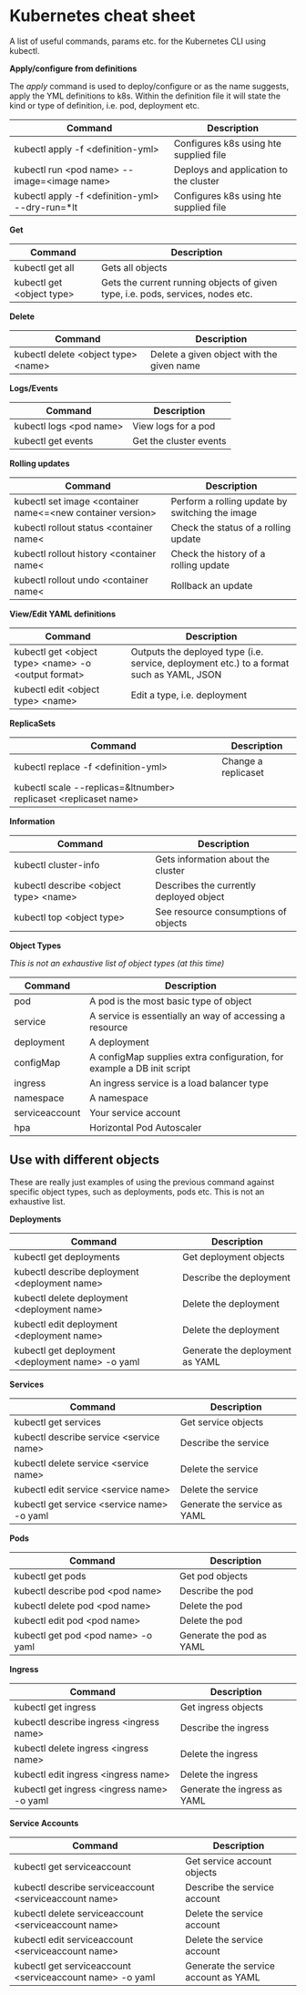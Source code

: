 # Kubernetes cheat sheet

A list of useful commands, params etc. for the Kubernetes CLI using kubectl.

**Apply/configure from definitions**

The *apply* command is used to deploy/configure or as the name suggests, apply the YML definitions
to k8s. Within the definition file it will state the kind or type of definition, i.e. pod, deployment etc.

| Command | Description |
|---------|-------------|
| kubectl apply -f &lt;definition-yml&gt; | Configures k8s using hte supplied file |
| kubectl run &lt;pod name&gt; --image=&lt;image name&gt; | Deploys and application to the cluster |
| kubectl apply -f &lt;definition-yml&gt; --dry-run=*lt | Configures k8s using hte supplied file |

**Get**

| Command | Description |
|---------|-------------|
| kubectl get all | Gets all objects |
| kubectl get &lt;object type&gt; | Gets the current running objects of given type, i.e. pods, services, nodes etc. |

**Delete**

| Command | Description |
|---------|-------------|
| kubectl delete &lt;object type&gt; &lt;name&gt; | Delete a given object with the given name |

**Logs/Events**

| Command | Description |
|---------|-------------|
| kubectl logs &lt;pod name&gt; | View logs for a pod |
| kubectl get events | Get the cluster events |


**Rolling updates**

| Command | Description |
|---------|-------------|
| kubectl set image &lt;container name&lt;=&lt;new container version&gt; | Perform a rolling update by switching the image |
| kubectl rollout status &lt;container name&lt; | Check the status of a rolling update |
| kubectl rollout history &lt;container name&lt; | Check the history of a rolling update |
| kubectl rollout undo &lt;container name&lt; | Rollback an update |

**View/Edit YAML definitions**

| Command | Description |
|---------|-------------|
| kubectl get &lt;object type&gt; &lt;name&gt; -o &lt;output format&gt; | Outputs the deployed type (i.e. service, deployment etc.) to a format such as YAML, JSON |
| kubectl edit &lt;object type&gt; &lt;name&gt; | Edit a type, i.e. deployment  |

**ReplicaSets**

| Command | Description |
|---------|-------------|
| kubectl replace -f &lt;definition-yml&gt; | Change a replicaset |
| kubectl scale --replicas=&ltnumber&gt; replicaset &lt;replicaset name&gt; |


**Information**

| Command | Description |
|---------|-------------|
| kubectl cluster-info | Gets information about the cluster |
| kubectl describe &lt;object type&gt; &lt;name&gt; | Describes the currently deployed object |
| kubectl top &lt;object type&gt; | See resource consumptions of objects |

**Object Types**

*This is not an exhaustive list of object types (at this time)*

| Command | Description |
|---------|-------------|
| pod | A pod is the most basic type of object |
| service | A service is essentially an way of accessing a resource |
| deployment | A deployment |
| configMap | A configMap supplies extra configuration, for example a DB init script |
| ingress | An ingress service is a load balancer type |
| namespace | A namespace |
| serviceaccount | Your service account |
| hpa | Horizontal Pod Autoscaler |

## Use with different objects

These are really just examples of using the previous command against specific object types, such as deployments, pods etc. This is not an exhaustive list.

**Deployments**

| Command | Description |
|---------|-------------|
| kubectl get deployments | Get deployment objects |
| kubectl describe deployment &lt;deployment name&gt; | Describe the deployment |
| kubectl delete deployment &lt;deployment name&gt; | Delete the deployment |
| kubectl edit deployment &lt;deployment name&gt; | Delete the deployment |
| kubectl get deployment &lt;deployment name&gt; -o yaml | Generate the deployment as YAML |

**Services**

| Command | Description |
|---------|-------------|
| kubectl get services | Get service objects |
| kubectl describe service &lt;service name&gt; | Describe the service |
| kubectl delete service &lt;service name&gt; | Delete the service |
| kubectl edit service &lt;service name&gt; | Delete the service |
| kubectl get service &lt;service name&gt; -o yaml | Generate the service as YAML |

**Pods**

| Command | Description |
|---------|-------------|
| kubectl get pods | Get pod objects |
| kubectl describe pod &lt;pod name&gt; | Describe the pod |
| kubectl delete pod &lt;pod name&gt; | Delete the pod |
| kubectl edit pod &lt;pod name&gt; | Delete the pod |
| kubectl get pod &lt;pod name&gt; -o yaml | Generate the pod as YAML |

**Ingress**

| Command | Description |
|---------|-------------|
| kubectl get ingress | Get ingress objects |
| kubectl describe ingress &lt;ingress name&gt; | Describe the ingress |
| kubectl delete ingress &lt;ingress name&gt; | Delete the ingress |
| kubectl edit ingress &lt;ingress name&gt; | Delete the ingress |
| kubectl get ingress &lt;ingress name&gt; -o yaml | Generate the ingress as YAML |

**Service Accounts**

| Command | Description |
|---------|-------------|
| kubectl get serviceaccount | Get service account objects |
| kubectl describe serviceaccount &lt;serviceaccount name&gt; | Describe the service account |
| kubectl delete serviceaccount &lt;serviceaccount name&gt; | Delete the service account |
| kubectl edit serviceaccount &lt;serviceaccount name&gt; | Delete the service account |
| kubectl get serviceaccount &lt;serviceaccount name&gt; -o yaml | Generate the service account as YAML |